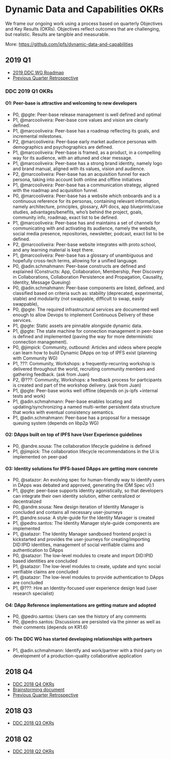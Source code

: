 # Dynamic Data and Capabilities OKRs

We frame our ongoing work using a process based on quarterly Objectives and Key Results (OKRs). Objectives reflect outcomes that are challenging, but realistic. Results are tangible and measurable.

More: https://github.com/ipfs/dynamic-data-and-capabilities

## 2019 Q1

- [2019 DDC WG Roadmap](https://github.com/ipfs/roadmap/pull/9)
- [Previous Quarter Retrospective](https://docs.google.com/document/d/1Zw7EHyCP2uamxOVHsVH3rRAnZOyBJczQ9CuvdOpnLO4/edit)

### DDC 2019 Q1 OKRs

#### O1: Peer-base is attractive and welcoming to new developers

* P0, @pgte: Peer-base release management is well defined and optimal
* P1, @marcooliveira: Peer-base core values and vision are clearly defined.
* P1, @marcooliveira: Peer-base has a roadmap reflecting its goals, and incremental milestones.
* P2, @marcooliveira: Peer-base early market audience personas with demographics and psychographics are defined.
* P1, @marcooliveira: Peer-base is framed, as a product, in a compelling way for its audience, with an attuned and clear message.
* P1, @marcooliveira: Peer-base has a strong brand identity, namely logo and brand manual, aligned with its values, vision and audience.
* P2, @marcooliveira: Peer-base has an acquisition funnel for each persona, taking into account both online and offline initiatives
* P1, @marcooliveira: Peer-base has a communication strategy, aligned with the roadmap and acquisition funnel.
* P0, @marcooliveira: Peer-base has a website which onboards and is a continuous reference for its personas, containing relevant information, namely architecture, principles, glossary, API docs, app blueprints/case studies, advantages/benefits, who’s behind the project, goals, community info, roadmap, exact list to be defined.
* P1, @marcooliveira: Peer-base has and maintains a set of channels for communicating with and activating its audience, namely the website, social media presence, repositories, newsletter, podcast, exact list to be defined.
* P2, @marcooliveira: Peer-base website integrates with proto.school, and any learning material is kept there.
* P1, @marcooliveira: Peer-base has a glossary of unambiguous and hopefully cross-tech terms, allowing for a unified language.
* P0, @adin.schmahmann: Peer-base constructs are defined and explained (Constructs: App, Collaboration, Membership, Peer Discovery in Collaborations, Collaboration Persistence and Propagation, Causality, Identity, Message Queuing)
* P0, @adin.schmahmann: Peer-base components are listed, defined, and classified based on criteria such as: stability (deprecated, experimental, stable) and modularity (not swappable, difficult to swap, easily swappable),
* P0, @pgte: The required infrastructural services are documented well enough to allow Devops to implement Continuous Delivery of these services.
* P1, @pgte: Static assets are pinnable alongside dynamic data.
* P1, @pgte: The state machine for connection management in peer-base is defined and implemented (paving the way for more deterministic connection management).
* P0, @jimpick: Community, outbound: Articles and videos where people can learn how to build Dynamic DApps on top of IPFS exist (planning with Community WG)
* P1, ???: Community, Workshops: a frequently-recurring workshop is delivered throughout the world, recruiting community members and gathering feedback. (ask from Juan)
* P2, @???: Community, Workshops: a feedback process for participants is created and part of the workshop delivery. (ask from Juan)
* P1, @pgte: Peer-base works well offline (depends on js-ipfs +internal tests and work)
* P1, @adin.schmahmann: Peer-base enables locating and updating/synchronizing a named multi-writer persistent data structure that works with eventual consistency semantics.
* P1, @adin.schmahmann: Peer-base has a proposal for a message queuing system (depends on libp2p WG)

#### O2: DApps built on top of IPFS have User Experience guidelines

* P0, @andre.sousa: The collaboration lifecycle guideline is defined
* P1, @jimpick: The collaboration lifecycle recommendations in the UI is implemented on peer-pad

#### O3: Identity solutions for IPFS-based DApps are getting more concrete

* P0, @satazor: An evolving spec for human-friendly way to identify users in DApps was debated and approved, generating the IDM Spec v0.1
* P1, @pgte: peer-base supports identity agonistically, so that developers can integrate their own identity solution, either centralized or decentralized
* P0, @andre.sousa: New design iteration of Identity Manager is concluded and contains all necessary user-journeys
* P1, @andre.sousa: A style-guide for the Identity Manager is created
* P1, @pedro.santos: The Identity Manager style-guide components are implemented
* P1, @satazor: The Identity Manager sandboxed frontend project is kickstarted and provides the user-journeys for creating/importing DID:IPID identities, management of social verifiable claims and authentication to DApps
* P0, @satazor: The low-level modules to create and import DID:IPID based identities are concluded
* P1, @satazor: The low-level modules to create, update and sync social verifiable claims are concluded
* P1, @satazor: The low-level modules to provide authentication to DApps are concluded
* P1, @???: Hire an Identity-focused user experience design lead (user research specialist)

#### O4: DApp Reference implementations are getting mature and adopted

* P0, @pedro.santos: Users can see the history of any comments
* P0, @pedro.santos: Discussions are persisted via the pinner as well as their comments (depends on KR1.6)

#### O5: The DDC WG has started developing relationships with partners
* P1, @adin.schmahmann: Identify and work/partner with a third party on development of a production-quality collaborative application


## 2018 Q4

- [DDC 2018 Q4 OKRs](https://docs.google.com/spreadsheets/d/139lROP7-Ee4M4S7A_IO4iIgSgugYm7dct620LYnalII/edit?ts=5b9fcc7c#gid=412099511)
- [Brainstorming document](https://github.com/ipfs/dynamic-data-and-capabilities/issues/42)
- [Previous Quarter Retrospective](https://github.com/ipfs/dynamic-data-and-capabilities/issues/41)

## 2018 Q3

- [DDC 2018 Q3 OKRs](https://docs.google.com/spreadsheets/d/19vjigg4locq4fO6JXyobS2yTx-k-fSzlFM5ngZDPDbQ/edit#gid=412099511)

## 2018 Q2

- [DDC 2018 Q2 OKRs](https://docs.google.com/spreadsheets/d/1xIhKROxFlsY9M9on37D5rkbSsm4YtjRQvG2unHScApA/edit#gid=412099511)
